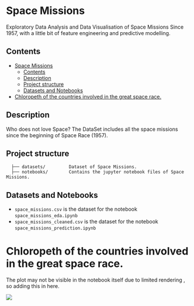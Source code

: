 # Space Missions


Exploratory Data Analysis and Data Visualisation of Space Missions Since 1957, with a little bit of feature engineering and predictive modelling.

## Contents

- [Space Missions](#space-missions)
  - [Contents](#contents)
  - [Description](#description)
  - [Project structure](#project-structure)
  - [Datasets and Notebooks](#datasets-and-notebooks)
- [Chloropeth of the countries involved in the great space race.](#chloropeth-of-the-countries-involved-in-the-great-space-race)

## Description

Who does not love Space?
The DataSet includes all the space missions since the beginning of Space Race (1957).

## Project structure

```
  ├── datasets/         Dataset of Space Missions.
  ├── notebooks/        Contains the jupyter notebook files of Space Missions.
```

## Datasets and Notebooks
  - `space_missions.csv` is the dataset for the notebook `space_missions_eda.ipynb`
  - `space_missions_cleaned.csv` is the dataset for the notebook `space_missions_prediction.ipynb`

# Chloropeth of the countries involved in the great space race.


 The plot may not be visible in the notebook itself due to limited rendering , so adding this in here.


 ![](https://github.com/sagnik1511/Space-Missions/blob/main/notebooks/Chloropleth%20Plot/newplot.png)



